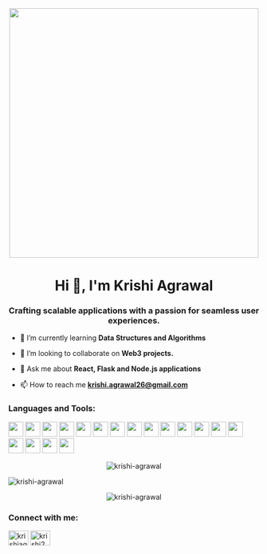 <div  align="center">
  <img src="https://user-images.githubusercontent.com/74038190/212747903-e9bdf048-2dc8-41f9-b973-0e72ff07bfba.gif" width="500">  
</div>
<h1 align="center">Hi 👋, I'm Krishi Agrawal</h1>
<h3 align="center">Crafting scalable applications with a passion for seamless user experiences.</h3>


- 🌱 I’m currently learning **Data Structures and Algorithms**

- 👯 I’m looking to collaborate on **Web3 projects.**

- 💬 Ask me about **React, Flask and Node.js applications**

- 📫 How to reach me **krishi.agrawal26@gmail.com**




<h3 align="left">Languages and Tools:</h3>

<p align="left">
  <img src="https://img.shields.io/badge/-Python-3776AB?style=flat-square&logo=python&logoColor=white" height="30px">
  <img src="https://img.shields.io/badge/-Flask-000000?style=flat-square&logo=flask&logoColor=white" height="30px">
  <img src="https://img.shields.io/badge/-Pandas-150458?style=flat-square&logo=pandas&logoColor=white" height="30px">
  <img src="https://img.shields.io/badge/-JavaScript-F7DF1E?style=flat-square&logo=javascript&logoColor=black" height="30px">
  <img src="https://img.shields.io/badge/-HTML5-E34F26?style=flat-square&logo=html5&logoColor=white" height="30px">
  <img src="https://img.shields.io/badge/-CSS3-1572B6?style=flat-square&logo=css3&logoColor=white" height="30px">
  <img src="https://img.shields.io/badge/-MySQL-4479A1?style=flat-square&logo=mysql&logoColor=white" height="30px">
  <img src="https://img.shields.io/badge/-Git-F05032?style=flat-square&logo=git&logoColor=white" height="30px">
  <img src="https://img.shields.io/badge/-GitHub-181717?style=flat-square&logo=github&logoColor=white" height="30px">
  <img src="https://img.shields.io/badge/-Docker-2496ED?style=flat-square&logo=docker&logoColor=white" height="30px">
  <img src="https://img.shields.io/badge/-Solidity-363636?style=flat-square&logo=solidity&logoColor=white" height="30px">
  <img src="https://img.shields.io/badge/-Node.js-339933?style=flat-square&logo=node.js&logoColor=white" height="30px">
  <img src="https://img.shields.io/badge/-Express.js-000000?style=flat-square&logo=express&logoColor=white" height="30px">
  <img src="https://img.shields.io/badge/-MongoDB-47A248?style=flat-square&logo=mongodb&logoColor=white" height="30px">
  <img src="https://img.shields.io/badge/-Vercel-000000?style=flat-square&logo=vercel&logoColor=white" height="30px">
  <img src="https://img.shields.io/badge/-Hardhat-F3E333?style=flat-square&logo=hardhat&logoColor=white" height="30px">
  <img src="https://img.shields.io/badge/-Socket.IO-010101?style=flat-square&logo=socket.io&logoColor=white" height="30px">
  <img src="https://img.shields.io/badge/-Canva-00C4CC?style=flat-square&logo=canva&logoColor=white" height="30px">
</p>

<!--<h3 align="left">Languages and Tools:</h3>
<p align="left"> <a href="https://www.w3schools.com/cpp/" target="_blank" rel="noreferrer"> <img src="https://raw.githubusercontent.com/devicons/devicon/master/icons/cplusplus/cplusplus-original.svg" alt="cplusplus" width="40" height="40"/> </a> <a href="https://www.w3schools.com/css/" target="_blank" rel="noreferrer"> <img src="https://raw.githubusercontent.com/devicons/devicon/master/icons/css3/css3-original-wordmark.svg" alt="css3" width="40" height="40"/> </a> <a href="https://expressjs.com" target="_blank" rel="noreferrer"> <img src="https://raw.githubusercontent.com/devicons/devicon/master/icons/express/express-original-wordmark.svg" alt="express" width="40" height="40"/> </a> <a href="https://flask.palletsprojects.com/" target="_blank" rel="noreferrer"> <img src="https://www.vectorlogo.zone/logos/pocoo_flask/pocoo_flask-icon.svg" alt="flask" width="40" height="40"/> </a> <a href="https://git-scm.com/" target="_blank" rel="noreferrer"> <img src="https://www.vectorlogo.zone/logos/git-scm/git-scm-icon.svg" alt="git" width="40" height="40"/> </a> <a href="https://www.w3.org/html/" target="_blank" rel="noreferrer"> <img src="https://raw.githubusercontent.com/devicons/devicon/master/icons/html5/html5-original-wordmark.svg" alt="html5" width="40" height="40"/> </a> <a href="https://www.java.com" target="_blank" rel="noreferrer"> <img src="https://raw.githubusercontent.com/devicons/devicon/master/icons/java/java-original.svg" alt="java" width="40" height="40"/> </a> <a href="https://developer.mozilla.org/en-US/docs/Web/JavaScript" target="_blank" rel="noreferrer"> <img src="https://raw.githubusercontent.com/devicons/devicon/master/icons/javascript/javascript-original.svg" alt="javascript" width="40" height="40"/> </a> <a href="https://www.mongodb.com/" target="_blank" rel="noreferrer"> <img src="https://raw.githubusercontent.com/devicons/devicon/master/icons/mongodb/mongodb-original-wordmark.svg" alt="mongodb" width="40" height="40"/> </a> <a href="https://www.microsoft.com/en-us/sql-server" target="_blank" rel="noreferrer"> <img src="https://www.svgrepo.com/show/303229/microsoft-sql-server-logo.svg" alt="mssql" width="40" height="40"/> </a> <a href="https://www.mysql.com/" target="_blank" rel="noreferrer"> <img src="https://raw.githubusercontent.com/devicons/devicon/master/icons/mysql/mysql-original-wordmark.svg" alt="mysql" width="40" height="40"/> </a> <a href="https://nodejs.org" target="_blank" rel="noreferrer"> <img src="https://raw.githubusercontent.com/devicons/devicon/master/icons/nodejs/nodejs-original-wordmark.svg" alt="nodejs" width="40" height="40"/> </a> <a href="https://pandas.pydata.org/" target="_blank" rel="noreferrer"> <img src="https://raw.githubusercontent.com/devicons/devicon/2ae2a900d2f041da66e950e4d48052658d850630/icons/pandas/pandas-original.svg" alt="pandas" width="40" height="40"/> </a> <a href="https://postman.com" target="_blank" rel="noreferrer"> <img src="https://www.vectorlogo.zone/logos/getpostman/getpostman-icon.svg" alt="postman" width="40" height="40"/> </a> <a href="https://www.python.org" target="_blank" rel="noreferrer"> <img src="https://raw.githubusercontent.com/devicons/devicon/master/icons/python/python-original.svg" alt="python" width="40" height="40"/> </a> <a href="https://reactjs.org/" target="_blank" rel="noreferrer"> <img src="https://raw.githubusercontent.com/devicons/devicon/master/icons/react/react-original-wordmark.svg" alt="react" width="40" height="40"/> </a> <a href="https://sass-lang.com" target="_blank" rel="noreferrer"> <img src="https://raw.githubusercontent.com/devicons/devicon/master/icons/sass/sass-original.svg" alt="sass" width="40" height="40"/> </a> <a href="https://tailwindcss.com/" target="_blank" rel="noreferrer"> <img src="https://www.vectorlogo.zone/logos/tailwindcss/tailwindcss-icon.svg" alt="tailwind" width="40" height="40"/> </a> </p> -->

<div align="center">
<p><img  src="https://github-readme-streak-stats.herokuapp.com/?user=krishi-agrawal&" alt="krishi-agrawal" /></p>
</div>
<div align="center">
  <p>&nbsp;<img align="left" src="https://github-readme-stats.vercel.app/api?username=krishi-agrawal&show_icons=true&locale=en" alt="krishi-agrawal" /></p>
  <p><img align="center" src="https://github-readme-stats.vercel.app/api/top-langs?username=krishi-agrawal&show_icons=true&locale=en&layout=compact" alt="krishi-agrawal" /></p>
</div>


<h3 align="left">Connect with me:</h3>
<p align="left">
<a href="https://linkedin.com/in/krishiagrawal" target="blank"><img align="center" src="https://raw.githubusercontent.com/rahuldkjain/github-profile-readme-generator/master/src/images/icons/Social/linked-in-alt.svg" alt="krishiagrawal" height="30" width="40" /></a>
<a href="https://www.leetcode.com/krishi26" target="blank"><img align="center" src="https://raw.githubusercontent.com/rahuldkjain/github-profile-readme-generator/master/src/images/icons/Social/leet-code.svg" alt="krishi26" height="30" width="40" /></a>
</p>



<!-- <h1>Hi there 👋 I am Krishi</h1>
<h3>I am a Web Developer...</h3>
<ul>
  <li>🔭 I’m currently working on Web3 projects.</li>
  <li>⚡ Ask me about: Node.js and Flask applications. </li>
  <li>📫 How to reach me: krishi.agrawal26@gmail.com</li>


</ul>




### 📊 GitHub Stats
[![GitHub Streak](https://streak-stats.demolab.com?user=krishi-agrawal&theme=radical&hide_border=true&date_format=M%20j%5B%2C%20Y%5D)](https://git.io/streak-stats)

![Krishi's GitHub Stats](https://github-readme-stats.vercel.app/api?username=krishi-agrawal&show_icons=true&theme=radical)

![Top Langs](https://github-readme-stats.vercel.app/api/top-langs/?username=krishi-agrawal&layout=compact&theme=radical)

### 📫 How to reach me

<p align="left">
  <a href="https://www.linkedin.com/in/krishiagrawal/">
    <img src="https://img.shields.io/badge/-LinkedIn-0077B5?style=flat-square&logo=linkedin&logoColor=white" height="30px">
  </a>
  <a href="https://leetcode.com/u/krishi26/" target="_blank">
    <img src="https://img.shields.io/badge/-LeetCode-FFA116?style=flat-square&logo=leetcode&logoColor=black" height="30px">
  </a>
  <a href="mailto:krishi.agrawal26@gmail.com">
    <img src="https://img.shields.io/badge/-Email-D14836?style=flat-square&logo=gmail&logoColor=white" height="30px">
  </a>
</p


-->
